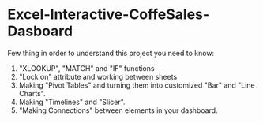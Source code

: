 # Excel-Interactive-CoffeSales-Dasboard
Few thing in order to understand this project you need to know:
1.  "XLOOKUP", "MATCH" and "IF" functions
2.  "Lock on" attribute and working between sheets
3.  Making "Pivot Tables" and turning them into customized "Bar" and "Line Charts".
4.  Making "Timelines" and "Slicer".
5.  "Making Connections" between elements in your dashboard.

